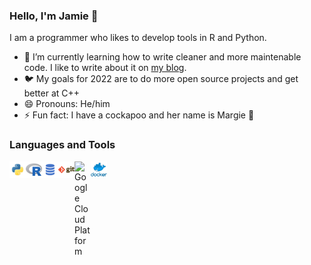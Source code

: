 ### Hello, I'm Jamie 👋
I am a programmer who likes to develop tools in R and Python. 

- 🌱 I’m currently learning how to write cleaner and more maintenable code. I like to write about it on [my blog](https://jamie-ralph.github.io/).
- :bird: My goals for 2022 are to do more open source projects and get better at C++
- 😄 Pronouns: He/him
- ⚡ Fun fact: I have a cockapoo and her name is Margie :dog:

### Languages and Tools

<img align="left" alt="Python" width="26px" src="https://raw.githubusercontent.com/github/explore/80688e429a7d4ef2fca1e82350fe8e3517d3494d/topics/python/python.png" />
<img align="left" alt="R" width="26px" src="https://raw.githubusercontent.com/github/explore/80688e429a7d4ef2fca1e82350fe8e3517d3494d/topics/r/r.png" />
<img align="left" alt="SQL" width="26px" src="https://raw.githubusercontent.com/github/explore/80688e429a7d4ef2fca1e82350fe8e3517d3494d/topics/sql/sql.png" />
<img align="left" alt="Git" width="26px" src="https://raw.githubusercontent.com/github/explore/80688e429a7d4ef2fca1e82350fe8e3517d3494d/topics/git/git.png" />
<img align="left" alt="Google Cloud Platform" width="26px" src="https://avatars.githubusercontent.com/u/2810941?s=200&v=4" />
<img align="left" alt="Docker" width="26px" src="https://raw.githubusercontent.com/github/explore/80688e429a7d4ef2fca1e82350fe8e3517d3494d/topics/docker/docker.png" />
